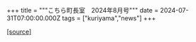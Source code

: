 +++
title = """こちら町長室　2024年8月号"""
date = 2024-07-31T07:00:00.000Z
tags = ["kuriyama","news"]
+++


[[source]](https://www.town.kuriyama.hokkaido.jp/site/mayor/28297.html)
